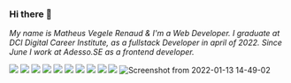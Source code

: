 ### Hi there 👋
_My name is Matheus Vegele Renaud & I'm a Web Developer. I graduate at DCI Digital Career Institute, as a fullstack Developer in april of 2022._
_Since June I work at Adesso.SE as a frontend developer._
<!--
**MVRenaud/MVRenaud** is a ✨ _special_ ✨ repository because its `README.md` (this file) appears on your GitHub profile.

Here are some ideas to get you started:

- 🔭 I’m currently working on ...
- 🌱 I’m currently learning ...
- 👯 I’m looking to collaborate on ...
- 🤔 I’m looking for help with ...
- 💬 Ask me about ...
- 📫 How to reach me: ...
- 😄 Pronouns: ...
- ⚡ Fun fact: ...
-->

![](https://img.shields.io/badge/code-Javascript-informational?style=flat&logo=<LOGO_NAME>&logoColor=white&color=2bbc8a)
![](https://img.shields.io/badge/code-typescript-informational?style=flat&logo=<LOGO_NAME>&logoColor=white&color=2bbc8a) 
![](https://img.shields.io/badge/code-React-informational?style=flat&logo=<LOGO_NAME>&logoColor=white&color=2bbc8a) 
![](https://img.shields.io/badge/code-Redux-informational?style=flat&logo=<LOGO_NAME>&logoColor=white&color=2bbc8a)
![](https://img.shields.io/badge/code-NodeJS-informational?style=flat&logo=<LOGO_NAME>&logoColor=white&color=2bbc8a)
![](https://img.shields.io/badge/code-ExpressJS-informational?style=flat&logo=<LOGO_NAME>&logoColor=white&color=2bbc8a)
![](https://img.shields.io/badge/code-NoSQL-informational?style=flat&logo=<LOGO_NAME>&logoColor=white&color=2bbc8a)
![](https://img.shields.io/badge/code-GraphQL-informational?style=flat&logo=<LOGO_NAME>&logoColor=white&color=2bbc8a)
![](https://img.shields.io/badge/code-Apollo-informational?style=flat&logo=<LOGO_NAME>&logoColor=white&color=2bbc8a)
![](https://img.shields.io/badge/code-Next.js-informational?style=flat&logo=<LOGO_NAME>&logoColor=white&color=2bbc8a)
![Screenshot from 2022-01-13 14-49-02](https://user-images.githubusercontent.com/79979470/149342218-da3ceb53-e59d-4c40-8cc3-fbfe8232e5dd.png)
